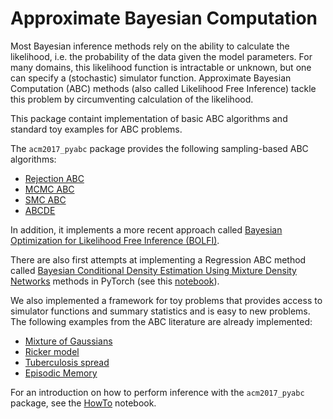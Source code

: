 # Approximate Bayesian Computation

Most Bayesian inference methods rely on the ability to calculate the likelihood, i.e. the probability of the data given the model parameters. For many domains, this likelihood function is intractable or unknown, but one can specify a (stochastic) simulator function. Approximate Bayesian Computation (ABC) methods (also called Likelihood Free Inference) tackle this problem by circumventing calculation of the likelihood.

This package containt implementation of basic ABC algorithms and standard toy examples for ABC problems.

The `acm2017_pyabc` package provides the following sampling-based ABC algorithms:

- [Rejection ABC](http://www.genetics.org/content/genetics/162/4/2025.full.pdf)
- [MCMC ABC](https://www.ncbi.nlm.nih.gov/pmc/articles/PMC307566/?tool=pmcentrez&report=abstract)
- [SMC ABC](http://www.pnas.org/cgi/doi/10.1073/pnas.0607208104)
- [ABCDE](https://www.sciencedirect.com/science/article/pii/S0022249612000752?via%3Dihub)

In addition, it implements a more recent approach called [Bayesian Optimization for Likelihood Free Inference (BOLFI)](http://arxiv.org/abs/1501.03291).

There are also first attempts at implementing a Regression ABC method called [Bayesian Conditional Density Estimation Using Mixture Density Networks](http://arxiv.org/abs/1605.06376) methods in PyTorch (see this [notebook](https://github.com/compercept/acm2017_abc/blob/master/notebooks/RegressionABC.ipynb)).

We also implemented a framework for toy problems that provides access to simulator functions and summary statistics and is easy to new problems. The following examples from the ABC literature are already implemented:
- [Mixture of Gaussians](http://www.pnas.org/cgi/doi/10.1073/pnas.0607208104)
- [Ricker model](http://www.nature.com/doifinder/10.1038/nature09319)
- [Tuberculosis spread](https://www.ncbi.nlm.nih.gov/pmc/articles/PMC1526704/)
- [Episodic Memory](https://www.sciencedirect.com/science/article/pii/S0022249612000272)

For an introduction on how to perform inference with the `acm2017_pyabc` package, see the [HowTo](https://github.com/compercept/acm2017_abc/blob/master/HowTo.ipynb) notebook.
